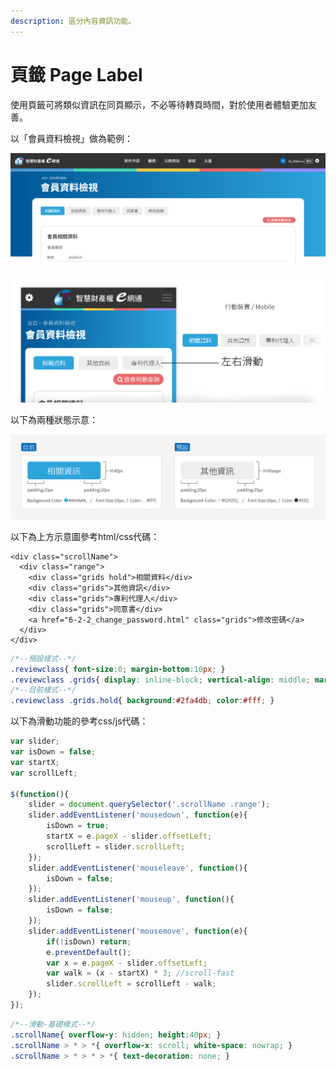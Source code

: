 ```yaml
---
description: 區分內容資訊功能。
---
```


# 頁籤 Page Label

使用頁籤可將類似資訊在同頁顯示，不必等待轉頁時間，對於使用者體驗更加友善。

以「會員資料檢視」做為範例：

![](../.gitbook/assets/page_label.png)

![](../.gitbook/assets/label_image_02.png)

以下為兩種狀態示意：

![](../.gitbook/assets/label_image.png)

以下為上方示意圖參考html/css代碼：

```markup
<div class="scrollName">
  <div class="range">
    <div class="grids hold">相關資料</div>
    <div class="grids">其他資訊</div>
    <div class="grids">專利代理人</div>
    <div class="grids">同意書</div>
    <a href="6-2-2_change_password.html" class="grids">修改密碼</a>
  </div>
</div>
```

```css
/*--預設樣式--*/
.reviewclass{ font-size:0; margin-bottom:10px; }
.reviewclass .grids{ display: inline-block; vertical-align: middle; margin: 0 10px 0 0; color: #333; font-size: 18px; line-height: 40px; padding: 0 20px; background: #eee; border-radius: 5px; -webkit-border-radius: 5px; -moz-border-radius: 5px; text-decoration: none; cursor: pointer; }
/*--目前樣式--*/
.reviewclass .grids.hold{ background:#2fa4db; color:#fff; }
```

以下為滑動功能的參考css/js代碼：

```javascript
var slider;
var isDown = false;
var startX;
var scrollLeft;

$(function(){
	slider = document.querySelector('.scrollName .range');
	slider.addEventListener('mousedown', function(e){
		isDown = true;
		startX = e.pageX - slider.offsetLeft;
		scrollLeft = slider.scrollLeft;
	});
	slider.addEventListener('mouseleave', function(){
		isDown = false;
	});
	slider.addEventListener('mouseup', function(){
		isDown = false;
	});
	slider.addEventListener('mousemove', function(e){
		if(!isDown) return;
		e.preventDefault();
		var x = e.pageX - slider.offsetLeft;
		var walk = (x - startX) * 3; //scroll-fast
		slider.scrollLeft = scrollLeft - walk;
	});
});
```

```css
/*--滑動-基礎樣式--*/
.scrollName{ overflow-y: hidden; height:40px; }
.scrollName > * > *{ overflow-x: scroll; white-space: nowrap; }
.scrollName > * > * > *{ text-decoration: none; }
```

